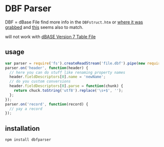 # DBF Parser
DBF = dBase File
find more info in the `DBFstruct.htm` or [where it was grabbed](http://ulisse.elettra.trieste.it/services/doc/dbase/DBFstruct.htm) and [this](http://msdn.microsoft.com/en-us/library/aa975386) seems also to match.

will not work with [dBASE Version 7 Table File](http://www.dbase.com/Knowledgebase/INT/db7_file_fmt.htm)

## usage
```javascript
var parser = require('fs').createReadStream('file.dbf').pipe(new require('dbfparser')());
parser.on('header', function(header) {
  // here you can do stuff like renaming property names
  header.fieldDescriptors[0].name = 'newName';
  // do you custom conversions
  header.fieldDescriptors[0].parse = function(chunk) {
    return chuck.toString('utf8').replace('\s+$', '');
  };
});
parser.on('record', function(record) {
  // yay a record
});
```

## installation
```
npm install dbfparser
```